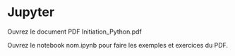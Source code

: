 # Jupyter
Ouvrez le document PDF Initiation_Python.pdf

Ouvrez le notebook nom.ipynb pour faire les exemples et exercices du PDF.
